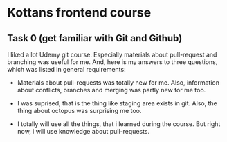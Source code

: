 # Kottans frontend course 
## Task 0 (get familiar with Git and Github)

I liked a lot Udemy git course. Especially materials about pull-request and branching was useful for me. 
And, here is my answers to three questions, which was listed in general requirements:

- Materials about pull-requests was totally new for me. Also, information about conflicts, branches and merging was partly new for me too.

- I was suprised, that is the thing like staging area exists in git. Also, the thing about octopus was surprising me too. 

- I totally will use all the things, that i learned during the course. But right now, i will use knowledge about pull-requests.